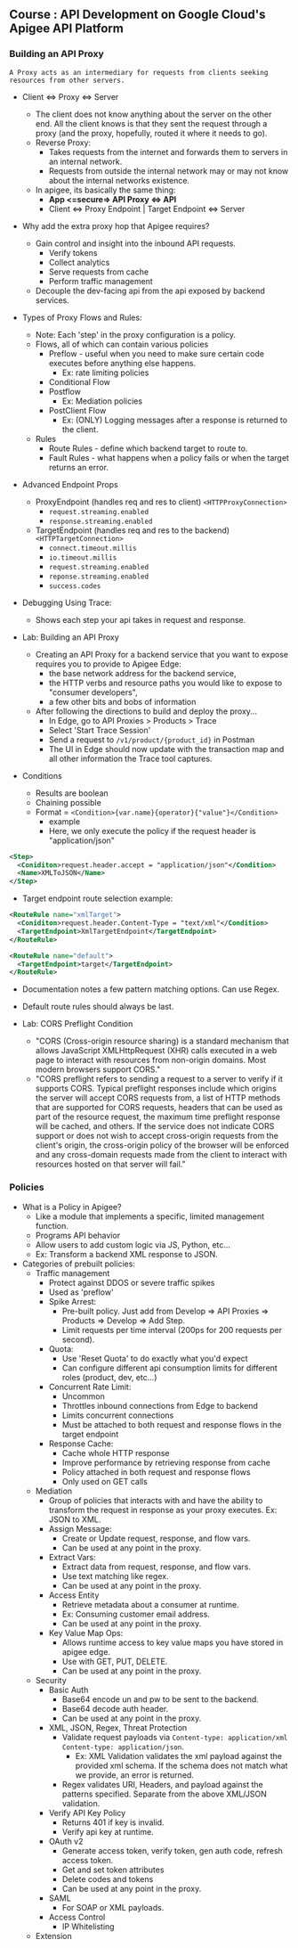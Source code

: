 ## Course : API Development on Google Cloud's Apigee API Platform
### Building an API Proxy
`A Proxy acts as an intermediary for requests from clients seeking resources from other servers.`

* Client <=> Proxy <=> Server
  * The client does not know anything about the server on the other end. All the client knows is that they sent the request through a proxy (and the proxy, hopefully, routed it where it needs to go).
  * Reverse Proxy:
    * Takes requests from the internet and forwards them to servers in an internal network.
    * Requests from outside the internal network may or may not know about the internal networks existence.
  * In apigee, its basically the same thing:
    * **App <=secure=> API Proxy <=> API**
    * Client <=> Proxy Endpoint | Target Endpoint <=> Server

* Why add the extra proxy hop that Apigee requires?
  * Gain control and insight into the inbound API requests.
    * Verify tokens
    * Collect analytics
    * Serve requests from cache
    * Perform traffic management
  * Decouple the dev-facing api from the api exposed by backend services.

* Types of Proxy Flows and Rules:
  * Note: Each 'step' in the proxy configuration is a policy.
  * Flows, all of which can contain various policies
    * Preflow - useful when you need to make sure certain code executes before anything else happens.
      * Ex: rate limiting policies
    * Conditional Flow
    * Postflow
      * Ex: Mediation policies
    * PostClient Flow
      * Ex: (ONLY) Logging messages after a response is returned to the client.
  * Rules
    * Route Rules - define which backend target to route to.
    * Fault Rules - what happens when a policy fails or when the target returns an error.

* Advanced Endpoint Props
  * ProxyEndpoint (handles req and res to client) `<HTTPProxyConnection>`
    * `request.streaming.enabled`
    * `response.streaming.enabled`
  * TargetEndpoint (handles req and res to the backend) `<HTTPTargetConnection>`
    * `connect.timeout.millis`
    * `io.timeout.millis`
    * `request.streaming.enabled`
    * `reponse.streaming.enabled`
    * `success.codes`

* Debugging Using Trace:
  * Shows each step your api takes in request and response.

* Lab: Building an API Proxy
  * Creating an API Proxy for a backend service that you want to expose requires you to provide to Apigee Edge:
    * the base network address for the backend service,
    * the HTTP verbs and resource paths you would like to expose to "consumer developers",
    * a few other bits and bobs of information
  * After following the directions to build and deploy the proxy...
    * In Edge, go to API Proxies > Products > Trace
    * Select 'Start Trace Session'
    * Send a request to `/v1/product/{product_id}` in Postman
    * The UI in Edge should now update with the transaction map and all other information the Trace tool captures.

* Conditions
  * Results are boolean
  * Chaining possible
  * Format = `<Condition>{var.name}{operator}{"value"}</Condition>`
    * example
    * Here, we only execute the policy if the request header is "application/json"
```xml
<Step>
  <Coniditon>request.header.accept = "application/json"</Condition>
  <Name>XMLToJSON</Name>
</Step>
```
  * Target endpoint route selection example:
```xml
<RouteRule name="xmlTarget">
  <Coniditon>request.header.Content-Type = "text/xml"</Condition>
  <TargetEndpoint>XmlTargetEndpoint</TargetEndpoint>
</RouteRule>

<RouteRule name="default">
  <TargetEndpoint>target</TargetEndpoint>
</RouteRule>
```
  * Documentation notes a few pattern matching options. Can use Regex.
  * Default route rules should always be last.

* Lab: CORS Preflight Condition
  * "CORS (Cross-origin resource sharing) is a standard mechanism that allows JavaScript XMLHttpRequest (XHR) calls executed in a web page to interact with resources from non-origin domains. Most modern browsers support CORS."
  * "CORS preflight refers to sending a request to a server to verify if it supports CORS. Typical preflight responses include which origins the server will accept CORS requests from, a list of HTTP methods that are supported for CORS requests, headers that can be used as part of the resource request, the maximum time preflight response will be cached, and others. If the service does not indicate CORS support or does not wish to accept cross-origin requests from the client's origin, the cross-origin policy of the browser will be enforced and any cross-domain requests made from the client to interact with resources hosted on that server will fail."

### Policies
* What is a Policy in Apigee?
  * Like a module that implements a specific, limited management function.
  * Programs API behavior
  * Allow users to add custom logic via JS, Python, etc...
  * Ex: Transform a backend XML response to JSON.
* Categories of prebuilt policies:
  * Traffic management
    * Protect against DDOS or severe traffic spikes
    * Used as 'preflow'
    * Spike Arrest:
      * Pre-built policy. Just add from Develop => API Proxies => Products => Develop => Add Step.
      * Limit requests per time interval (200ps for 200 requests per second).
    * Quota:
      * Use 'Reset Quota' to do exactly what you'd expect
      * Can configure different api consumption limits for different roles (product, dev, etc...)
    * Concurrent Rate Limit:
      * Uncommon
      * Throttles inbound connections from Edge to backend
      * Limits concurrent connections
      * Must be attached to both request and response flows in the target endpoint
    * Response Cache:
      * Cache whole HTTP response
      * Improve performance by retrieving response from cache
      * Policy attached in both request and response flows
      * Only used on GET calls
  * Mediation
    * Group of policies that interacts with and have the ability to transform the request in response as your proxy executes. Ex: JSON to XML.
    * Assign Message:
      * Create or Update request, response, and flow vars.
      * Can be used at any point in the proxy.
    * Extract Vars:
      * Extract data from request, response, and flow vars.
      * Use text matching like regex.
      * Can be used at any point in the proxy.
    * Access Entity
      * Retrieve metadata about a consumer at runtime.
      * Ex: Consuming customer email address.
      * Can be used at any point in the proxy.
    * Key Value Map Ops:
      * Allows runtime access to key value maps you have stored in apigee edge.
      * Use with GET, PUT, DELETE.
      * Can be used at any point in the proxy.
  * Security
    * Basic Auth
      * Base64 encode un and pw to be sent to the backend.
      * Base64 decode auth header.
      * Can be used at any point in the proxy.
    * XML, JSON, Regex, Threat Protection
      * Validate request payloads via `Content-type: application/xml` `Content-type: application/json`.
        * Ex: XML Validation validates the xml payload against the provided xml schema. If the schema does not match what we provide, an error is returned.
      * Regex validates URI, Headers, and payload against the patterns specified. Separate from the above XML/JSON validation.
    * Verify API Key Policy
      * Returns 401 if key is invalid.
      * Verify api key at runtime.
    * OAuth v2
      * Generate access token, verify token, gen auth code, refresh access token.
      * Get and set token attributes
      * Delete codes and tokens
      * Can be used at any point in the proxy.
    * SAML
      * For SOAP or XML payloads.
    * Access Control
      * IP Whitelisting
  * Extension
